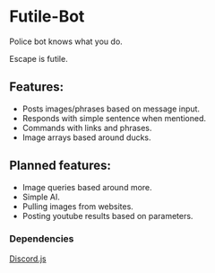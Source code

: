 

# Futile-Bot

Police bot knows what you do.

Escape is futile.

## Features:

 * Posts images/phrases based on message input.
 * Responds with simple sentence when mentioned.
 * Commands with links and phrases.
 * Image arrays based around ducks.

## Planned features:

 * Image queries based around more.
 * Simple AI.
 * Pulling images from websites.
 * Posting youtube results based on parameters.



### Dependencies

[Discord.js](https://github.com/hydrabolt/discord.js/)
